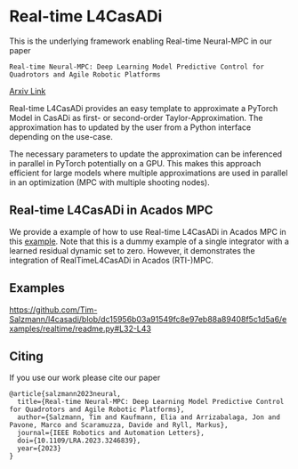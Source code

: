 # Real-time L4CasADi
This is the underlying framework enabling Real-time Neural-MPC in our paper
```
Real-time Neural-MPC: Deep Learning Model Predictive Control for Quadrotors and Agile Robotic Platforms
```
[Arxiv Link](https://arxiv.org/pdf/2203.07747)

Real-time L4CasADi provides an easy template to approximate a PyTorch Model in CasADi as first- or second-order
Taylor-Approximation. The approximation has to updated by the user from a Python interface depending on the use-case.

The necessary parameters to update the approximation can be inferenced in parallel in PyTorch potentially on a GPU.
This makes this approach efficient for large models where multiple approximations are used in parallel in an optimization (MPC with multiple shooting nodes).

## Real-time L4CasADi in Acados MPC
We provide a example of how to use Real-time L4CasADi in Acados MPC in this [example](../../../examples/realtime/mpc_mlp_example.py).
Note that this is a dummy example of a single integrator with a learned residual dynamic set to zero. However, it
demonstrates the integration of RealTimeL4CasADi in Acados (RTI-)MPC.

## Examples
https://github.com/Tim-Salzmann/l4casadi/blob/dc15956b03a91549fc8e97eb88a89408f5c1d5a6/examples/realtime/readme.py#L32-L43

## Citing
If you use our work please cite our paper
```
@article{salzmann2023neural,
  title={Real-time Neural-MPC: Deep Learning Model Predictive Control for Quadrotors and Agile Robotic Platforms},
  author={Salzmann, Tim and Kaufmann, Elia and Arrizabalaga, Jon and Pavone, Marco and Scaramuzza, Davide and Ryll, Markus},
  journal={IEEE Robotics and Automation Letters},
  doi={10.1109/LRA.2023.3246839},
  year={2023}
}
```